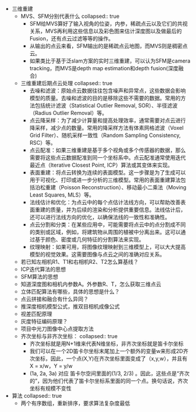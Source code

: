 - 三维重建
	- MVS、SFM分别代表什么
	  collapsed:: true
		- SFM给MVS算好了输入视角的位姿，内参，稀疏点云以及它们的共视关系，MVS再利用这些信息以及彩色图来估计深度图以及做最后的Fusion，还有点云过滤等等的操作。
		- 从输出的点云来看，SFM输出的是稀疏点云地图，而MVS则是稠密点云。
		- 如果类比于基于泛slam方案的实时三维重建，可以认为SFM是camera tracking，而MVS是depth map estimation和depth fusion(深度融合)
	- 三维重建后期点云处理
	  collapsed:: true
		- 去噪和滤波：原始点云数据往往包含噪声和异常点，这些数据会影响模型的质量。去噪和滤波的目的是移除这些不需要的数据。常用的方法包括统计滤波（Statistical Outlier Removal, SOR）、半径滤波（Radius Outlier Removal）等。
		- 点云降采样：为了减少计算量和提高处理效率，通常需要对点云进行降采样，减少点的数量。常用的降采样方法有体素网格滤波（Voxel Grid Filter）、随机采样一致性（Random Sampling Consistency, RSC）等。
		- 点云配准：如果三维重建是基于多个视角或多个传感器的数据，那么需要将这些点云数据配准到同一个坐标系中。点云配准通常使用迭代最近点（Iterative Closest Point, ICP）算法或其变体来实现。
		- 表面重建：将点云转换为连续的表面模型。这一步骤是为了生成可以用于可视化、打印或进一步分析的三维模型。常用的表面重建算法包括泊松重建（Poisson Reconstruction）、移动最小二乘法（Moving Least Squares, MLS）等。
		- 法线估计和优化：为点云中的每个点估计法线方向，可以帮助改善表面重建的质量，并为后续的渲染和分析提供重要信息。法线估计后，还可以进行法线方向的优化，以确保法线的一致性和准确性。
		- 点云分割和分类：在某些应用中，可能需要将点云中的点分割成不同的类别或区域，例如，将建筑物从周围的植被中分离出来。这可以通过基于颜色、密度或几何特征的分割算法来实现。
		- 纹理映射：如果可用，将图像纹理映射到三维模型上，可以大大提高模型的视觉效果。这需要图像与点云之间的准确对应关系。
	- 若已知左相机R1、T1和右相机R2、T2怎么算基线？
	- ICP迭代算法的思想
	- SFM算法的思想
	- 知道深度图和相机内参数A。外参数R、T，怎么获取三维点云
	- 立体匹配算法有哪些，具体的思想是什么？
	- 点云拼接和融合有什么异同？
	- 推深度相机模型公式，推双目相机成像公式
	- 视差匹配原理
	- 灰度特征编码原理？
	- 项目中光刀图像中心点提取方法
	- 齐次坐标与非齐次坐标：
	  collapsed:: true
		- 齐次坐标就是用N+1维来代表N维坐标，非齐次坐标就是笛卡尔坐标
		- 我们可以在一个2D笛卡尔坐标末尾加上一个额外的变量w来形成2D齐次坐标，因此，一个点(X,Y)在齐次坐标里面变成了（x,y,w），并且有X = x/w，Y = y/w
		- (1a, 2a, 3a) 对应 笛卡尔空间里面的(1/3, 2/3) 。因此，这些点是“齐次的”，因为他们代表了笛卡尔坐标系里面的同一个点。换句话说，齐次坐标有规模不变性
- 算法
  collapsed:: true
	- 两个有序数组，重新排序，要求算法复杂度最低
